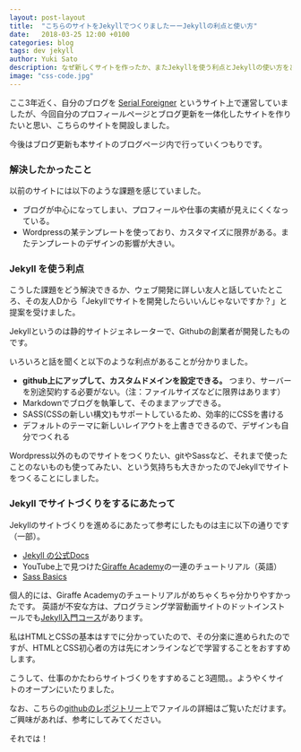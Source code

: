 ```yaml
---
layout: post-layout
title:  "こちらのサイトをJekyllでつくりましたーーJekyllの利点と使い方"
date:   2018-03-25 12:00 +0100
categories: blog
tags: dev jekyll
author: Yuki Sato
description: なぜ新しくサイトを作ったか、またJekyllを使う利点とJekyllの使い方をどうやって学んだかを簡単にまとめました。
image: "css-code.jpg"
---
```


ここ3年近く、自分のブログを [Serial Foreigner](http://serialforeigner.com/) というサイト上で運営していましたが、今回自分のプロフィールページとブログ更新を一体化したサイトを作りたいと思い、こちらのサイトを開設しました。

今後はブログ更新も本サイトのブログページ内で行っていくつもりです。

### 解決したかったこと
以前のサイトには以下のような課題を感じていました。

+ ブログが中心になってしまい、プロフィールや仕事の実績が見えにくくなっている。
+ Wordpressの某テンプレートを使っており、カスタマイズに限界がある。またテンプレートのデザインの影響が大きい。

### Jekyll を使う利点

こうした課題をどう解決できるか、ウェブ開発に詳しい友人と話していたところ、その友人Dから「Jekyllでサイトを開発したらいいんじゃないですか？」と提案を受けました。

Jekyllというのは静的サイトジェネレーターで、Githubの創業者が開発したものです。

いろいろと話を聞くと以下のような利点があることが分かりました。

+ **github上にアップして、カスタムドメインを設定できる。** つまり、サーバーを別途契約する必要がない。（注：ファイルサイズなどに限界はあります）
+ Markdownでブログを執筆して、そのままアップできる。
+ SASS(CSSの新しい構文)もサポートしているため、効率的にCSSを書ける
+ デフォルトのテーマに新しいレイアウトを上書きできるので、デザインも自分でつくれる

Wordpress以外のものでサイトをつくりたい、gitやSassなど、それまで使ったことのないものも使ってみたい、という気持ちも大きかったのでJekyllでサイトをつくることにしました。

### Jekyll でサイトづくりをするにあたって

Jekyllのサイトづくりを進めるにあたって参考にしたものは主に以下の通りです（一部）。
 + [Jekyll の公式Docs](https://jekyllrb.com/docs/home/)
 + YouTube上で見つけた[Giraffe Academy](https://youtu.be/T1itpPvFWHI)の一連のチュートリアル（英語）
 + [Sass Basics](https://sass-lang.com/guide)

 個人的には、Giraffe Academyのチュートリアルがめちゃくちゃ分かりやすかったです。
 英語が不安な方は、プログラミング学習動画サイトのドットインストールでも[Jekyll入門コース](https://dotinstall.com/lessons/basic_jekyll)があります。

 私はHTMLとCSSの基本はすでに分かっていたので、その分楽に進められたのですが、HTMLとCSS初心者の方は先にオンラインなどで学習することをおすすめします。

 こうして、仕事のかたわらサイトづくりをすすめること3週間。。ようやくサイトのオープンにいたりました。

なお、こちらの[githubのレポジトリー](https://github.com/youxiberlin/blog)上でファイルの詳細はご覧いただけます。ご興味があれば、参考にしてみてください。

それでは！

